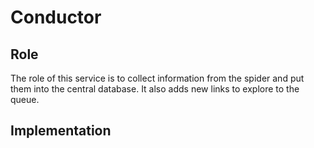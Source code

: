 # Conductor
## Role
The role of this service is to collect information from the spider and put them into the central database. It also adds new links to explore to the queue.

##  Implementation